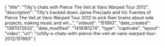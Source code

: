 {
    "title": "Tilly's chats with Pierce The Veil at Vans Warped Tour 2012",
    "description": "Tilly's tracked down Jaime Preciado and Vic Fuentes of Pierce The Veil at Vans Warped Tour 2012 to pick their brains about side projects, making music and wh...",
    "videoid": "151993",
    "date_created": "1397072632",
    "date_modified": "1418181274",
    "type": "captivate",
    "layout": "video",
    "url": "\/v\/tilly-s-chats-with-pierce-the-veil-at-vans-warped-tour-2012\/151993"
}